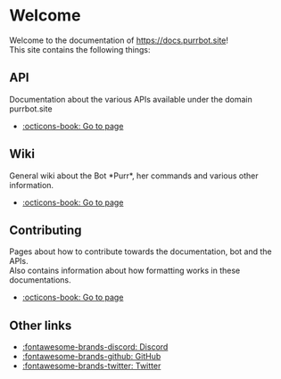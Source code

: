# Welcome
Welcome to the documentation of https://docs.purrbot.site!  
This site contains the following things:

## API
Documentation about the various APIs available under the domain purrbot.site

- [:octicons-book: Go to page](/api)

## Wiki
General wiki about the Bot \*Purr*, her commands and various other information.

- [:octicons-book: Go to page](/bot)

## Contributing
Pages about how to contribute towards the documentation, bot and the APIs.  
Also contains information about how formatting works in these documentations.

- [:octicons-book: Go to page](/contribute)

## Other links
- [:fontawesome-brands-discord: Discord](https://purrbot.site/discord)
- [:fontawesome-brands-github: GitHub](https://purrbot.site/github)
- [:fontawesome-brands-twitter: Twitter](https://purrbot.site/twitter)
